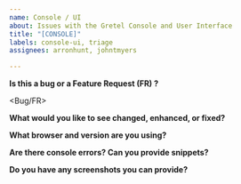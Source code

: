 ```yaml
---
name: Console / UI
about: Issues with the Gretel Console and User Interface
title: "[CONSOLE]"
labels: console-ui, triage
assignees: arronhunt, johntmyers

---
```


**Is this a bug or a Feature Request (FR) ?**

<Bug/FR>

**What would you like to see changed, enhanced, or fixed?**

<description>

**What browser and version are you using?**

<info>

**Are there console errors? Can you provide snippets?**

<info>

**Do you have any screenshots you can provide?**

<info>
